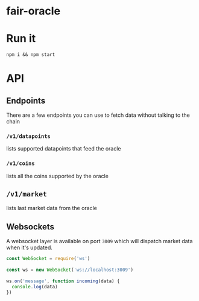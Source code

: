 # fair-oracle

# Run it
`npm i && npm start`

# API

## Endpoints
There are a few endpoints you can use to fetch data without talking to the chain

### `/v1/datapoints`
lists supported datapoints that feed the oracle

### `/v1/coins`
lists all the coins supported by the oracle

## `/v1/market`
lists last market data from the oracle

## Websockets
A websocket layer is available on port `3009` which will dispatch market data when it's updated.

```js
const WebSocket = require('ws')
 
const ws = new WebSocket('ws://localhost:3009')
 
ws.on('message', function incoming(data) {
  console.log(data)
})
```